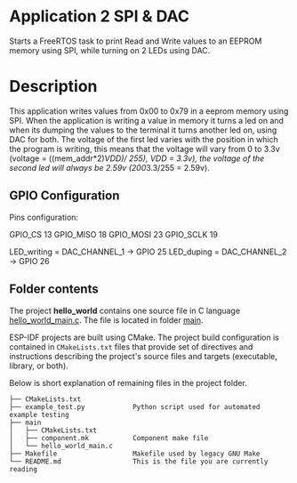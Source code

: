 # Application 2 SPI & DAC

Starts a FreeRTOS task to print Read and Write values to an EEPROM memory using SPI, while turning on 2 LEDs using DAC.


# Description

This application writes values from 0x00 to 0x79 in a eeprom memory using SPI. When the application is writing a value in memory it turns a led on and when its dumping the values to the terminal it turns another led on, using DAC for both.
The voltage of the first led varies with the position in which the program is writing, this means that the voltage will vary from 0 to 3.3v (voltage = ((mem_addr*2)*VDD)/ 255), VDD = 3.3v), the voltage of the second led will always be 2.59v (200*3.3/255 = 2.59v).


## GPIO Configuration

Pins configuration:

GPIO_CS		13
GPIO_MISO	18
GPIO_MOSI	23
GPIO_SCLK	19

LED_writing = DAC_CHANNEL_1 -> GPIO 25
LED_duping = DAC_CHANNEL_2 -> GPIO 26

## Folder contents

The project **hello_world** contains one source file in C language [hello_world_main.c](main/hello_world_main.c). The file is located in folder [main](main).

ESP-IDF projects are built using CMake. The project build configuration is contained in `CMakeLists.txt` files that provide set of directives and instructions describing the project's source files and targets (executable, library, or both). 

Below is short explanation of remaining files in the project folder.

```
├── CMakeLists.txt
├── example_test.py            Python script used for automated example testing
├── main
│   ├── CMakeLists.txt
│   ├── component.mk           Component make file
│   └── hello_world_main.c
├── Makefile                   Makefile used by legacy GNU Make
└── README.md                  This is the file you are currently reading
```
